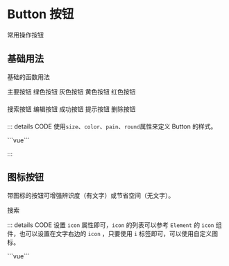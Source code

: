# Button 按钮

常用操作按钮

## 基础用法

基础的函数用法
 <div style="margin-bottom:20px;">
    <SButton color="blue">主要按钮</SButton>
    <SButton color="green">绿色按钮</SButton>
    <SButton color="gray">灰色按钮</SButton>
    <SButton color="yellow">黄色按钮</SButton>
    <SButton color="red">红色按钮</SButton>
  </div>


  <div style="margin-bottom:20px;">
    <SButton color="blue"  icon="search">搜索按钮</SButton>
    <SButton color="green"  icon="edit">编辑按钮</SButton>
    <SButton color="gray"  icon="check">成功按钮</SButton>
    <SButton color="yellow"  icon="message">提示按钮</SButton>
    <SButton color="red"  icon="delete">删除按钮</SButton>
  </div>
  <div style="margin-bottom:20px;">
    <SButton color="blue"  icon="search"></SButton>
    <SButton color="green"  icon="edit"></SButton>
    <SButton color="gray"  icon="check"></SButton>
    <SButton color="yellow"  icon="message"></SButton>
    <SButton color="red"  icon="delete"></SButton>
  </div>

::: details CODE 
使用`size`、`color`、`pain`、`round`属性来定义 Button 的样式。

​```vue
<template>
   <div style="margin-bottom:20px;">
    <SButton color="blue">主要按钮</SButton>
    <SButton color="green">绿色按钮</SButton>
    <SButton color="gray">灰色按钮</SButton>
    <SButton color="yellow">黄色按钮</SButton>
    <SButton color="red">红色按钮</SButton>
  </div>


  <div style="margin-bottom:20px;">
    <SButton color="blue"  icon="search">搜索按钮</SButton>
    <SButton color="green"  icon="edit">编辑按钮</SButton>
    <SButton color="gray"  icon="check">成功按钮</SButton>
    <SButton color="yellow"  icon="message">提示按钮</SButton>
    <SButton color="red"  icon="delete">删除按钮</SButton>
  </div>
  <div style="margin-bottom:20px;">
    <SButton color="blue"  icon="search"></SButton>
    <SButton color="green"  icon="edit"></SButton>
    <SButton color="gray"  icon="check"></SButton>
    <SButton color="yellow"  icon="message"></SButton>
    <SButton color="red"  icon="delete"></SButton>
  </div>

</template>
​```

:::

## 图标按钮

带图标的按钮可增强辨识度（有文字）或节省空间（无文字）。

<div class="flex flex-row">
    <SButton icon="edit" plain></SButton>
    <SButton icon="delete" plain></SButton>
    <SButton icon="share" plain></SButton>
    <SButton round plain icon="search">搜索</SButton>
  </div>

::: details CODE
 设置 `icon` 属性即可，`icon` 的列表可以参考 `Element` 的 `icon` 组件，也可以设置在文字右边的 `icon` ，只要使用 `i` 标签即可，可以使用自定义图标。

​```vue
<template>
  <div class="flex flex-row">
    <SButton icon="edit" ></SButton>
    <SButton icon="delete" ></SButton>
    <SButton icon="share" ></SButton>
    <SButton  icon="search">搜索</SButton>
  </div>
</template>
​```
